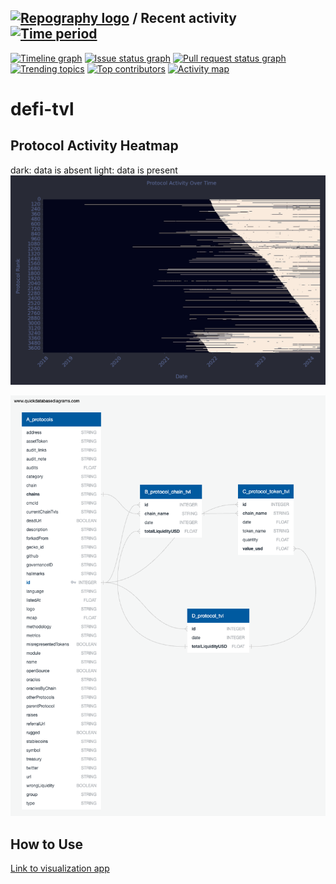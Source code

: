 ## [![Repography logo](https://images.repography.com/logo.svg)](https://repography.com) / Recent activity [![Time period](https://images.repography.com/48175364/dthinkr/defi-tvl/recent-activity/ftu4gLXyTEngbisW7lDrA1Fr3qaEaMunIKJQRcvYyYA/Ipexbs2TX1EruMSYd4M940D0vYtBLs3Iu8Tw2NMTtb0_badge.svg)](https://repography.com)
[![Timeline graph](https://images.repography.com/48175364/dthinkr/defi-tvl/recent-activity/ftu4gLXyTEngbisW7lDrA1Fr3qaEaMunIKJQRcvYyYA/Ipexbs2TX1EruMSYd4M940D0vYtBLs3Iu8Tw2NMTtb0_timeline.svg)](https://github.com/dthinkr/defi-tvl/commits)
[![Issue status graph](https://images.repography.com/48175364/dthinkr/defi-tvl/recent-activity/ftu4gLXyTEngbisW7lDrA1Fr3qaEaMunIKJQRcvYyYA/Ipexbs2TX1EruMSYd4M940D0vYtBLs3Iu8Tw2NMTtb0_issues.svg)](https://github.com/dthinkr/defi-tvl/issues)
[![Pull request status graph](https://images.repography.com/48175364/dthinkr/defi-tvl/recent-activity/ftu4gLXyTEngbisW7lDrA1Fr3qaEaMunIKJQRcvYyYA/Ipexbs2TX1EruMSYd4M940D0vYtBLs3Iu8Tw2NMTtb0_prs.svg)](https://github.com/dthinkr/defi-tvl/pulls)
[![Trending topics](https://images.repography.com/48175364/dthinkr/defi-tvl/recent-activity/ftu4gLXyTEngbisW7lDrA1Fr3qaEaMunIKJQRcvYyYA/Ipexbs2TX1EruMSYd4M940D0vYtBLs3Iu8Tw2NMTtb0_words.svg)](https://github.com/dthinkr/defi-tvl/commits)
[![Top contributors](https://images.repography.com/48175364/dthinkr/defi-tvl/recent-activity/ftu4gLXyTEngbisW7lDrA1Fr3qaEaMunIKJQRcvYyYA/Ipexbs2TX1EruMSYd4M940D0vYtBLs3Iu8Tw2NMTtb0_users.svg)](https://github.com/dthinkr/defi-tvl/graphs/contributors)
[![Activity map](https://images.repography.com/48175364/dthinkr/defi-tvl/recent-activity/ftu4gLXyTEngbisW7lDrA1Fr3qaEaMunIKJQRcvYyYA/Ipexbs2TX1EruMSYd4M940D0vYtBLs3Iu8Tw2NMTtb0_map.svg)](https://github.com/dthinkr/defi-tvl/commits)

# defi-tvl

## Protocol Activity Heatmap
dark: data is absent
light: data is present
![Protocol Activity Heatmap](data/protocol_activity_heatmap.png)


![Database Schema](data/tvl/db/db_schema.png)

## How to Use

[Link to visualization app](https://defi-tvl.streamlit.app/)